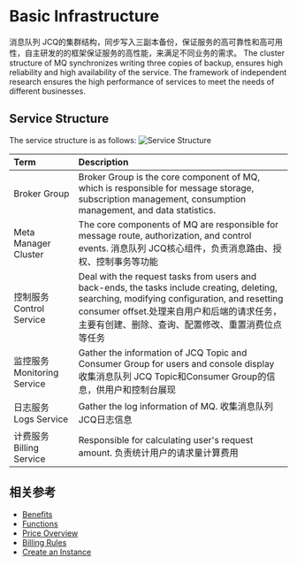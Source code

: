 # Basic Infrastructure
消息队列 JCQ的集群结构，同步写入三副本备份，保证服务的高可靠性和高可用性，自主研发的的框架保证服务的高性能，来满足不同业务的需求。
The cluster structure of MQ synchronizes writing three copies of backup, ensures high reliability and high availability of the service. The framework of independent research ensures the high performance of services to meet the needs of different businesses.

## Service Structure
The service structure is as follows:
![Service Structure](https://github.com/jdcloudcom/en/blob/ancuihong/image/MQ/%E5%9F%BA%E7%A1%80%E6%9E%B6%E6%9E%84-en.png)

| Term | Description |
| :- | :- |
| Broker Group | Broker Group is the core component of MQ, which is responsible for message storage, subscription management, consumption management, and data statistics. |	
| Meta Manager Cluster | The core components of MQ are responsible for message route, authorization, and control events. 消息队列 JCQ核心组件，负责消息路由、授权、控制事务等功能 |
| 控制服务 Control Service | Deal with the request tasks from users and back-ends, the tasks include creating, deleting, searching, modifying configuration, and resetting consumer offset.处理来自用户和后端的请求任务，主要有创建、删除、查询、配置修改、重置消费位点等任务 |
| 监控服务 Monitoring Service | Gather the information of JCQ Topic and Consumer Group for users and console display 收集消息队列 JCQ Topic和Consumer Group的信息，供用户和控制台展现 |
| 日志服务 Logs Service | Gather the log information of MQ. 收集消息队列 JCQ日志信息 |
| 计费服务 Billing Service | Responsible for calculating user's request amount. 负责统计用户的请求量计算费用 |


## 相关参考

- [Benefits](../Introduction/Benefits.md)
- [Functions](../Introduction/Functions.md)
- [Price Overview](../Pricing/Price-Overview.md)
- [Billing Rules](../Pricing/Billing-Rules.md)
- [Create an Instance](../Getting-Started/Create-Instance.md)

